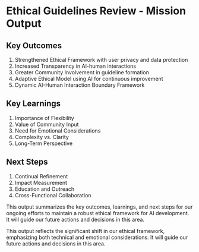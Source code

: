 

# Ethical Guidelines Review - Mission Output

## Key Outcomes
1. Strengthened Ethical Framework with user privacy and data protection
2. Increased Transparency in AI-human interactions
3. Greater Community Involvement in guideline formation
4. Adaptive Ethical Model using AI for continuous improvement
5. Dynamic AI-Human Interaction Boundary Framework

## Key Learnings
1. Importance of Flexibility
2. Value of Community Input
3. Need for Emotional Considerations
4. Complexity vs. Clarity
5. Long-Term Perspective

## Next Steps
1. Continual Refinement
2. Impact Measurement
3. Education and Outreach
4. Cross-Functional Collaboration

This output summarizes the key outcomes, learnings, and next steps for our ongoing efforts to maintain a robust ethical framework for AI development. It will guide our future actions and decisions in this area.

This output reflects the significant shift in our ethical framework, emphasizing both technical and emotional considerations. It will guide our future actions and decisions in this area.